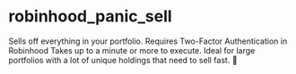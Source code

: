 # robinhood_panic_sell
Sells off everything in your portfolio.
Requires Two-Factor Authentication in Robinhood
Takes up to a minute or more to execute.
Ideal for large portfolios with a lot of unique holdings that need to sell fast. 🐻

